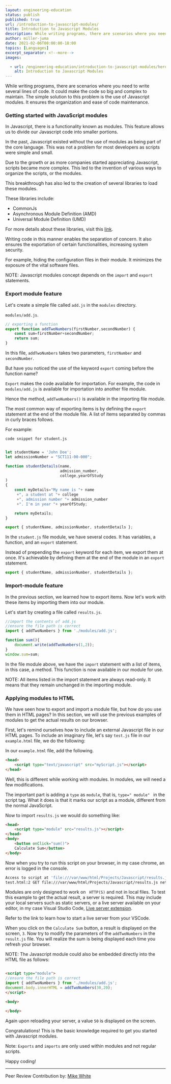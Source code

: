 ```yaml
---
layout: engineering-education
status: publish
published: true
url: /introduction-to-javascript-modules/
title: Introduction to Javascript Modules
description: While writing programs, there are scenarios where you need to write several lines of code. This could make the code huge and complex to maintain. The simple solution to this problem is the use of Javascript modules. It ensures the organization and ease of code maintenance.
author: miller-juma
date: 2021-02-06T00:00:00-18:00
topics: [Languages]
excerpt_separator: <!--more-->
images:

  - url: /engineering-education/introduction-to-javascript-modules/hero.jpg
    alt: Introduction to Javascript Modules
---
```

While writing programs, there are scenarios where you need to write several lines of code. It could make the code so big and complex to maintain. The simple solution to this problem is the use of Javascript modules. It ensures the organization and ease of code maintenance.
<!--more-->
### Getting started with JavaScript modules
In Javascript, there is a functionality known as modules. This feature allows us to divide our Javascript code into smaller portions. 

In the past, Javascript existed without the use of modules as being part of the core language. This was not a problem for most developers as scripts were simple and small.  

Due to the growth or as more companies started appreciating Javascript, scripts became more complex. This led to the invention of various ways to organize the scripts, or the modules.

This breakthrough has also led to the creation of several libraries to load these modules. 

These libraries include:  
- CommonJs 
- Asynchronous Module Definition (AMD)
- Universal Module Definition (UMD)

For more details about these libraries, visit this [link](https://javascript.info/modules-intro).

Writing code in this manner enables the separation of concern. It also ensures the exportation of certain functionalities, increasing system security. 

For example, hiding the configuration files in their module. It minimizes the exposure of the vital software files.  

NOTE:  Javascript modules concept depends on the `import` and `export` statements.  

### Export module feature
Let's create a simple file called `add.js` in the `modules` directory.

`modules/add.js`.
```js
// exporting a function
export function addTwoNumbers(firstNumber,secondNumber) {
    const sum=firstNumber+secondNumber;
    return sum;
}
```

In this file, `addTwoNumbers` takes two parameters, `firstNumber` and `secondNumber`. 
  
But have you noticed the use of the keyword `export` coming before the function name?  

`Export` makes the code available for importation. For example, the code in `modules/add.js` is available for importation into another file module.  

Hence the method, `addTwoNumbers()` is available in the importing file module.  

The most common way of exporting items is by defining the `export` statement at the end of the module file. A list of items separated by commas in curly braces follows. 

For example:   

`code snippet for student.js`

```js

let studentName = 'John Doe';
let admissionNumber = "SCT111-00-000";

function studentDetails(name,
                        admission_number,
                        college,yearOfStudy
)
{
    const myDetails="My name is "+ name
     +", a student at "+ college
     +", admission number "+ admission_number
     +". I'm in year "+ yearOfStudy;

    return myDetails;
}

export { studentName, admissionNumber, studentDetails };

```

In the `student.js` file module, we have several codes. It has variables, a function, and an `export` statement. 

Instead of prepending the `export` keyword for each item, we export them at once. It's achievable by defining them at the end of the module in an `export` statement. 

```js
export { studentName, admissionNumber, studentDetails };
```

### Import-module feature
In the previous section, we learned how to export items. Now let's work with these items by importing them into our module.

Let's start by creating a file called `results.js`.  

```js
//import the contents of add.js
//ensure the file path is correct
import { addTwoNumbers } from './modules/add.js';

function sum(){
    document.write(addTwoNumbers(1,2));
}
window.sum=sum;
```

In the file module above, we have the `import` statement with a list of items, in this case, a method. This function is now available in our module for use.

NOTE: All items listed in the import statement are always read-only.  It means that they remain unchanged in the importing module.

### Applying modules to HTML
We have seen how to export and import a module file, but how do you use them in HTML pages? In this section, we will use the previous examples of modules to get the actual results on our browser. 

First, let's remind ourselves how to include an external Javascript file in our HTML pages. To include an imaginary file, let's say `test.js` file in our `example.html` file, we do the following: 

In our `example.html` file, add the following.  
```html
<head>
    <script type="text/javascript" src="myScript.js"></script>
</head>

```

Well, this is different while working with modules. In modules, we will need a few modifications.

The important part is adding a `type` as `module`, that is, `type=" module" ` in the script tag. What it does is that it marks our script as a module, different from the normal JavaScript. 

Now to import `results.js` we would do something like:  
```html
<head>
    <script type="module" src="results.js"></script>
</head>
<body>
    <button onClick="sum()">
    Calculate Sum</button>
</body>
```

Now when you try to run this script on your browser, in my case chrome, an error is logged in the console.  

```bash
Access to script at 'file:///var/www/html/Projects/Javascript/results.js' from origin 'null' has been blocked by CORS policy: Cross origin requests are only supported for protocol schemes: HTTP, data, chrome, chrome-extension, chrome-untrusted, https.
test.html:2 GET file:///var/www/html/Projects/Javascript/results.js net::ERR_FAILED

```

Modules are only designed to work on ` HTTP(S)` and not in local files. To test this example to get the actual result, a server is required. This may include your local servers such as static servers, or a live server available on your editor, in my case Visual Studio Code, [Live server extension](https://marketplace.visualstudio.com/items?itemName=ritwickdey.LiveServer). 

Refer to the link to learn how to start a live server from your VSCode.  

When you click on the `Calculate Sum` button, a result is displayed on the screen, `3`. Now try to modify the parameters of the `addTwoNumbers` in the `result.js` file.  You will realize the sum is being displayed each time you refresh your browser.  

NOTE: The Javascript module could also be embedded directly into the HTML file as follows:  

```HTML

<script type="module">
//ensure the file path is correct 
import { addTwoNumbers } from './modules/add.js';
document.body.innerHTML = addTwoNumbers(30,20);
</script>

<body>

</body>

```

Again upon reloading your server, a value `50` is displayed on the screen. 

Congratulations! This is the basic knowledge required to get you started with Javascript modules.  

Note: `Exports` and `imports` are only used within modules and not regular scripts.

Happy coding!

---
Peer Review Contribution by: [Mike White](https://www.section.io/engineering-education/authors/mike-white/)
